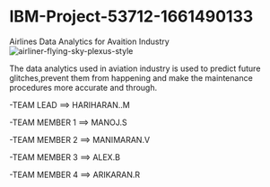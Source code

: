 # IBM-Project-53712-1661490133
Airlines Data Analytics for Avaition Industry
![airliner-flying-sky-plexus-style](https://user-images.githubusercontent.com/115212402/202727842-fdfdf279-0521-4090-b74b-ccdb01ca3938.jpg)


The data analytics used in aviation industry is used to predict future glitches,prevent them from happening and make the maintenance procedures more accurate and through.

-TEAM LEAD ==> HARIHARAN..M

-TEAM MEMBER 1 ==> MANOJ.S

-TEAM MEMBER 2 ==> MANIMARAN.V

-TEAM MEMBER 3 ==> ALEX.B

-TEAM MEMBER 4 ==> ARIKARAN.R
